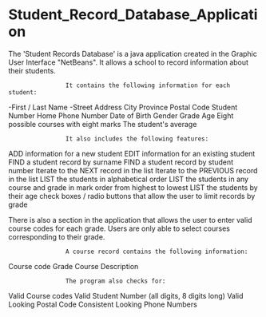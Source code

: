 # Student_Record_Database_Application
The 'Student Records Database' is a java application created in the Graphic User Interface "NetBeans".
It allows a school to record information about their students.

                    It contains the following information for each student: 

-First  / Last Name
-Street Address
City
Province
Postal Code
Student Number
Home Phone Number
Date of Birth
Gender
Grade
Age
Eight possible courses with eight marks
The student's average

                    It also includes the following features:

ADD information for a new student
EDIT information for an existing student
FIND a student record by surname
FIND a student record by student number
Iterate to the NEXT record in the list
Iterate to the PREVIOUS record in the list
LIST the students in alphabetical order
LIST the students in any course and grade in mark order from highest to lowest
LIST the students by their age
check boxes / radio buttons that allow the user to limit records by grade

There is also a section in the application that allows the user to enter valid course codes for each grade.
Users are only able to select courses corresponding to their grade. 

                    A course record contains the following information:
Course code
Grade
Course Description

                    The program also checks for: 
                    
Valid Course codes
Valid Student Number (all digits, 8 digits long)
Valid Looking Postal Code
Consistent Looking Phone Numbers
